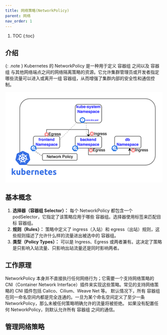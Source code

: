 ```yaml
---
title: 网络策略(NetworkPolicy)
parent: 网络
nav_order: 1
---
```


1. TOC
{:toc}

## 介绍

{: .note }
Kubernetes 的 NetworkPolicy 是一种用于定义 容器组 之间以及 容器组 与其他网络端点之间的网络隔离策略的资源。它允许集群管理员或开发者指定哪些流量可以进入或离开一组 容器组，从而增强了集群内部的安全性和通信控制。

![](imgs/network-policy-arch.png)

## 基本概念
1. **选择器（容器组 Selector）：** 每个 NetworkPolicy 都包含一个 podSelector，它指定了该策略应用于哪些 容器组。选择器使用标签来匹配目标 容器组。
2. **规则（Rules）：** 策略中定义了 ingress（入站）和 egress（出站）规则，这些规则描述了允许什么样的流量进出被选中的 容器组。
3. **类型（Policy Types）：** 可以是 Ingress、Egress 或两者兼有。这决定了策略是只影响入站流量、只影响出站流量还是同时影响两者。

## 工作原理
NetworkPolicy 本身并不直接执行任何网络行为；它需要一个支持网络策略的 CNI（Container Network Interface）插件来实现这些策略。常见的支持网络策略的 CNI 插件包括 Calico、Cilium、Weave Net 等。
默认情况下，所有 容器组 在同一命名空间内都是完全连通的。一旦为某个命名空间定义了至少一条 NetworkPolicy，那么未被任何策略明确允许的流量将被拒绝。
如果没有配置任何 NetworkPolicy，则默认允许所有 容器组 之间的通信。

## 管理网络策略


